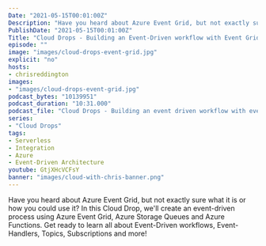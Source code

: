 ```yaml
---
Date: "2021-05-15T00:01:00Z"
Description: "Have you heard about Azure Event Grid, but not exactly sure what it is or how you could use it? In this Cloud Drop, we'll create an event-driven process using Azure Event Grid, Azure Storage Queues and Azure Functions. Get ready to learn all about Event-Driven workflows, Event-Handlers, Topics, Subscriptions and more!"
PublishDate: "2021-05-15T00:01:00Z"
Title: "Cloud Drops - Building an Event-Driven workflow with Event Grid"
episode: ""
image: "images/cloud-drops-event-grid.jpg"
explicit: "no"
hosts:
- chrisreddington
images:
- "images/cloud-drops-event-grid.jpg"
podcast_bytes: "10139951"
podcast_duration: "10:31.000"
podcast_file: "Cloud Drops - Building an event driven workflow with event grid.mp3"
series:
- "Cloud Drops"
tags:
- Serverless
- Integration
- Azure
- Event-Driven Architecture
youtube: GtjXHcVCFsY
banner: "images/cloud-with-chris-banner.png"
---
```

Have you heard about Azure Event Grid, but not exactly sure what it is or how you could use it? In this Cloud Drop, we'll create an event-driven process using Azure Event Grid, Azure Storage Queues and Azure Functions. Get ready to learn all about Event-Driven workflows, Event-Handlers, Topics, Subscriptions and more!